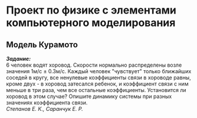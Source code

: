 # Проект по физике с элементами компьютерного моделирования
## Модель Курамото


___Задание:___\
6 человек водят хоровод. Скорости нормально распределены возле значения 1м/с ± 0.3м/с. Каждый человек "чувствует" только ближайших соседей в кругу, все ненулевые коэффициенты связи в хороводе равны, кроме двух - в хоровод затесался ребенок, и коэффициент связи с ним меньше в три раза, чем все остальные коэффициенты. Установится ли хоровод в этом случае? Опишите динамику системы при разных значениях коэффициента связи.
\
_Степанов Е. К., Саранчук Е. Р._
